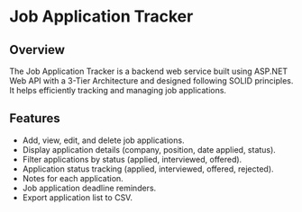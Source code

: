 # Job Application Tracker
## Overview
The Job Application Tracker is a backend web service built using ASP.NET Web API with a 3-Tier Architecture and designed following SOLID principles. It helps efficiently tracking and managing job applications.
## Features
* Add, view, edit, and delete job applications.
* Display application details (company, position, date applied, status).
* Filter applications by status (applied, interviewed, offered).
* Application status tracking (applied, interviewed, offered, rejected).
* Notes for each application.
* Job application deadline reminders.
* Export application list to CSV.
